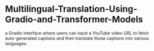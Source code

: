 # Multilingual-Translation-Using-Gradio-and-Transformer-Models

 a Gradio interface where users can input a YouTube video URL to fetch auto-generated captions and then translate those captions into various languages.
